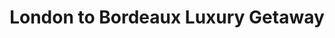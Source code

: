 ---
category: luxury
title: London to Bordeaux Luxury Getaway
class: london-to-bordeaux-luxury-getaway
cruiseline: Crystal Cruises - Crystal Symphony
special-info: FREE Fortnum & Mason Champagne & Chocolates Gift
price: 1549
nights: 7
cruise-url: http://www.planetcruise.co.uk/crystal-cruises/crystal-symphony/06-august-2016/122080?utm_medium=referral&utm_source=secret-escapes&utm_campaign=website
---